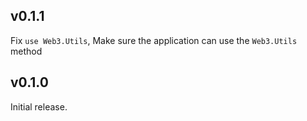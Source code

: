 ## v0.1.1

Fix `use Web3.Utils`, Make sure the application can use the `Web3.Utils` method

## v0.1.0

Initial release.